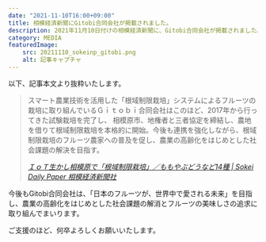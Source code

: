 ```yaml
---
date: "2021-11-10T16:00+09:00"
title: 相模経済新聞にGitobi合同会社が掲載されました。
description: 2021年11月10日付けの相模経済新聞に、Gitobi合同会社が掲載されました。
category: MEDIA
featuredImage:
    src: 20211110_sokeinp_gitobi.png
    alt: 記事キャプチャ
---
```


以下、記事本文より抜粋いたします。

> スマート農業技術を活用した「根域制限栽培」システムによるフルーツの栽培に取り組んでいるＧｉｔｏｂｉ合同会社はこのほど、2017年から行ってきた試験栽培を完了し、 相模原市、地権者と三者協定を締結し、農地を借りて根域制限栽培を本格的に開始。今後も連携を強化しながら、根域制限栽培のフルーツ農家への普及を促し、農業の高齢化をはじめとした社会課題の解決を目指す。
>
> <cite>[ＩｏＴ生かし相模原で「根域制限栽培」／ももやぶどうなど14種 | Sokei Daily Paper 相模経済新聞社](http://www.sokeinp.com/?p=17285)</cite>

今後もGitobi合同会社は、「日本のフルーツが、世界中で愛される未来」を目指し、農業の高齢化をはじめとした社会課題の解消とフルーツの美味しさの追求に取り組んでまいります。

ご支援のほど、何卒よろしくお願いいたします。
